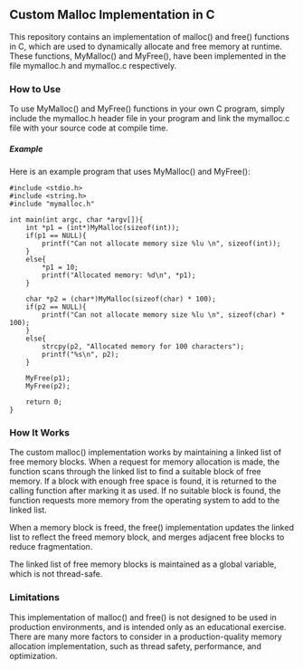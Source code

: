 <h2>Custom Malloc Implementation in C </h2>

<p>
This repository contains an implementation of malloc() and free() functions in C, which are used to dynamically allocate and free memory at runtime. These functions, MyMalloc() and MyFree(), have been implemented in the file mymalloc.h and mymalloc.c respectively.
</p>
<h3>How to Use</h3>
To use MyMalloc() and MyFree() functions in your own C program, simply include the mymalloc.h header file in your program and link the mymalloc.c file with your source code at compile time.

<h5>Example</h5>
Here is an example program that uses MyMalloc() and MyFree():

```
#include <stdio.h>
#include <string.h>
#include "mymalloc.h"

int main(int argc, char *argv[]){
    int *p1 = (int*)MyMalloc(sizeof(int));
    if(p1 == NULL){
        printf("Can not allocate memory size %lu \n", sizeof(int));
    }
    else{
        *p1 = 10;
        printf("Allocated memory: %d\n", *p1);
    }

    char *p2 = (char*)MyMalloc(sizeof(char) * 100);
    if(p2 == NULL){
        printf("Can not allocate memory size %lu \n", sizeof(char) * 100);
    }
    else{
        strcpy(p2, "Allocated memory for 100 characters");
        printf("%s\n", p2);
    }

    MyFree(p1);
    MyFree(p2);

    return 0;
}
```
<h3>How It Works</h3>
The custom malloc() implementation works by maintaining a linked list of free memory blocks. When a request for memory allocation is made, the function scans through the linked list to find a suitable block of free memory. If a block with enough free space is found, it is returned to the calling function after marking it as used. If no suitable block is found, the function requests more memory from the operating system to add to the linked list.

When a memory block is freed, the free() implementation updates the linked list to reflect the freed memory block, and merges adjacent free blocks to reduce fragmentation.

The linked list of free memory blocks is maintained as a global variable, which is not thread-safe.

<h3>Limitations</h3>

This implementation of malloc() and free() is not designed to be used in production environments, and is intended only as an educational exercise. There are many more factors to consider in a production-quality memory allocation implementation, such as thread safety, performance, and optimization.
